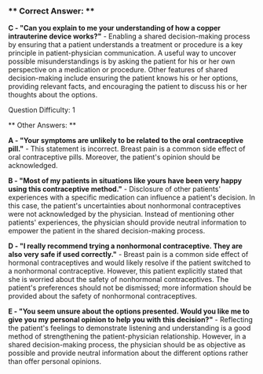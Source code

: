 ### ** Correct Answer: **

**C - "Can you explain to me your understanding of how a copper intrauterine device works?"** - Enabling a shared decision-making process by ensuring that a patient understands a treatment or procedure is a key principle in patient-physician communication. A useful way to uncover possible misunderstandings is by asking the patient for his or her own perspective on a medication or procedure. Other features of shared decision-making include ensuring the patient knows his or her options, providing relevant facts, and encouraging the patient to discuss his or her thoughts about the options.

Question Difficulty: 1

** Other Answers: **

**A - "Your symptoms are unlikely to be related to the oral contraceptive pill."** - This statement is incorrect. Breast pain is a common side effect of oral contraceptive pills. Moreover, the patient's opinion should be acknowledged.

**B - "Most of my patients in situations like yours have been very happy using this contraceptive method."** - Disclosure of other patients' experiences with a specific medication can influence a patient's decision. In this case, the patient's uncertainties about nonhormonal contraceptives were not acknowledged by the physician. Instead of mentioning other patients' experiences, the physician should provide neutral information to empower the patient in the shared decision-making process.

**D - "I really recommend trying a nonhormonal contraceptive. They are also very safe if used correctly."** - Breast pain is a common side effect of hormonal contraceptives and would likely resolve if the patient switched to a nonhormonal contraceptive. However, this patient explicitly stated that she is worried about the safety of nonhormonal contraceptives. The patient's preferences should not be dismissed; more information should be provided about the safety of nonhormonal contraceptives.

**E - "You seem unsure about the options presented. Would you like me to give you my personal opinion to help you with this decision?"** - Reflecting the patient's feelings to demonstrate listening and understanding is a good method of strengthening the patient-physician relationship. However, in a shared decision-making process, the physician should be as objective as possible and provide neutral information about the different options rather than offer personal opinions.

